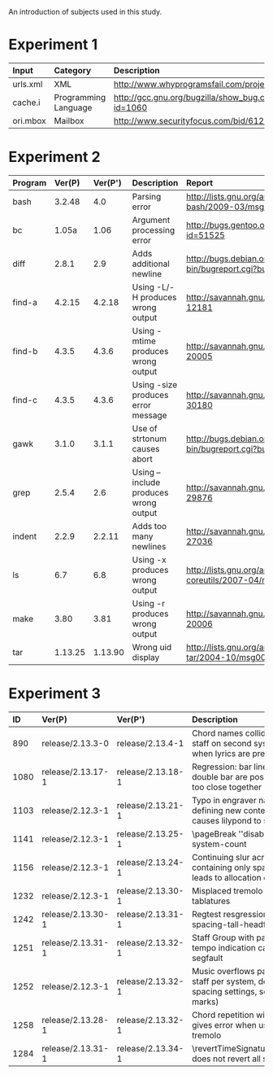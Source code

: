 An introduction of subjects used in this study.

# Experiment 1 #

| **Input** | **Category** | **Description** |
|:----------|:-------------|:----------------|
|urls.xml   |XML           |http://www.whyprogramsfail.com/project1.php|
|cache.i    |Programming Language|http://gcc.gnu.org/bugzilla/show_bug.cgi?id=1060|
|ori.mbox   |Mailbox       |http://www.securityfocus.com/bid/6120/exploit|

# Experiment 2 #
| **Program** | **Ver(P)** | **Ver(P')** | **Description** | **Report** |
|:------------|:-----------|:------------|:----------------|:-----------|
|bash         |3.2.48      |4.0          |Parsing error    |http://lists.gnu.org/archive/html/bug-bash/2009-03/msg00018.html|
|bc           |1.05a       |1.06         |Argument processing error|http://bugs.gentoo.org/show_bug.cgi?id=51525|
|diff         |2.8.1       |2.9          |Adds additional newline|http://bugs.debian.org/cgi-bin/bugreport.cgi?bug=577832|
|find-a       |4.2.15      |4.2.18       |Using -L/-H produces wrong output|http://savannah.gnu.org/bugs/?12181|
|find-b       |4.3.5       |4.3.6        |Using -mtime produces wrong output|http://savannah.gnu.org/bugs/?20005|
|find-c       |4.3.5       |4.3.6        |Using -size produces error message|http://savannah.gnu.org/bugs/?30180|
|gawk         |3.1.0       |3.1.1        |Use of strtonum causes abort|http://bugs.debian.org/cgi-bin/bugreport.cgi?bug=159279|
|grep         |2.5.4       |2.6          |Using –include produces wrong output|http://savannah.gnu.org/bugs/?29876|
|indent       |2.2.9       |2.2.11       |Adds too many newlines|http://savannah.gnu.org/bugs/?27036|
|ls           |6.7         |6.8          |Using -x produces wrong output|http://lists.gnu.org/archive/html/bug-coreutils/2007-04/msg00000.html|
|make         |3.80        |3.81         |Using -r produces wrong output|http://savannah.gnu.org/bugs/?20006|
|tar          |1.13.25     |1.13.90      |Wrong uid display|http://lists.gnu.org/archive/html/bug-tar/2004-10/msg00034.html|

# Experiment 3 #
| **ID** | **Ver(P)** | **Ver(P')** | **Description** | **Report** |
|:-------|:-----------|:------------|:----------------|:-----------|
|890     |release/2.13.3-0|release/2.13.4-1|Chord names collide with staff on second system when lyrics are present|http://code.google.com/p/lilypond/issues/detail?id=890|
|1080    |release/2.13.17-1|release/2.13.18-1|Regression: bar lines in double bar are positioned too close together|http://code.google.com/p/lilypond/issues/detail?id=1080|
|1103    |release/2.12.3-1|release/2.13.21-1|Typo in engraver name while defining new contexts causes lilypond to segfault|http://code.google.com/p/lilypond/issues/detail?id=1103|
|1141    |release/2.12.3-1|release/2.13.25-1|\pageBreak ''disables'' system-count|http://code.google.com/p/lilypond/issues/detail?id=1141|
|1156    |release/2.12.3-1|release/2.13.24-1|Continuing slur across line containing only spacer rests leads to allocation error|http://code.google.com/p/lilypond/issues/detail?id=1156|
|1232    |release/2.12.3-1|release/2.13.30-1|Misplaced tremolo in tablatures|http://code.google.com/p/lilypond/issues/detail?id=1232|
|1242    |release/2.13.30-1|release/2.13.31-1|Regtest resgression - page-spacing-tall-headfoot.ly|http://code.google.com/p/lilypond/issues/detail?id=1242|
|1251    |release/2.13.31-1|release/2.13.32-1|Staff Group with pauses and tempo indication causes segfault|http://code.google.com/p/lilypond/issues/detail?id=1251|
|1252    |release/2.12.3-1|release/2.13.32-1|Music overflows page (one staff per system, default spacing settings, some marks)|http://code.google.com/p/lilypond/issues/detail?id=1252|
|1258    |release/2.13.28-1|release/2.13.32-1|Chord repetition with ''q'' gives error when used in tremolo|http://code.google.com/p/lilypond/issues/detail?id=1258|
|1284    |release/2.13.31-1|release/2.13.34-1|\revertTimeSignatureSettings does not revert all settings|http://code.google.com/p/lilypond/issues/detail?id=1284|